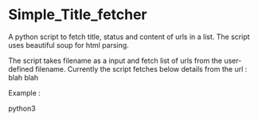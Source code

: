 # Simple_Title_fetcher
A python script to fetch title, status and content of urls in a list. The script uses beautiful soup for html parsing. 

The script takes filename as a input and fetch list of urls from the user-defined filename. Currently the script fetches below details from the url :
blah blah 


Example :

python3 
